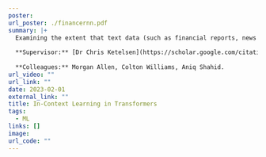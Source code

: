 ```yaml
---
poster: 
url_poster: ./financernn.pdf
summary: |+
  Examining the extent that text data (such as financial reports, news articles, and search mentions) can predict the closing stock price of given companies. Text data was analysed using topic modeling to extract relevant features and recurrent neural networks to model time-dependence in the data sets.
  
  **Supervisor:** [Dr Chris Ketelsen](https://scholar.google.com/citations?hl=en&user=JXM3HN0AAAAJ&view_op=list_works).
  
  **Colleagues:** Morgan Allen, Colton Williams, Aniq Shahid.
url_video: ""
url_link: ""
date: 2023-02-01
external_link: ""
title: In-Context Learning in Transformers
tags:
  - ML
links: []
image: 
url_code: ""
---
```


